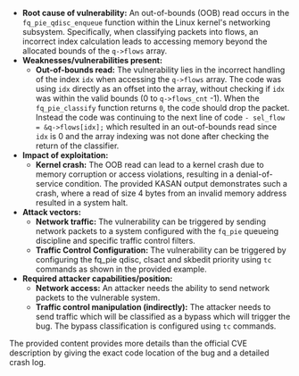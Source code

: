 - **Root cause of vulnerability:** An out-of-bounds (OOB) read occurs in the `fq_pie_qdisc_enqueue` function within the Linux kernel's networking subsystem. Specifically, when classifying packets into flows, an incorrect index calculation leads to accessing memory beyond the allocated bounds of the `q->flows` array.
- **Weaknesses/vulnerabilities present:**
  - **Out-of-bounds read:** The vulnerability lies in the incorrect handling of the index `idx` when accessing the `q->flows` array. The code was using `idx` directly as an offset into the array, without checking if `idx` was within the valid bounds (0 to `q->flows_cnt` -1). When the `fq_pie_classify` function returns `0`, the code should drop the packet. Instead the code was continuing to the next line of code `- sel_flow = &q->flows[idx];` which resulted in an out-of-bounds read since `idx` is 0 and the array indexing was not done after checking the return of the classifier.
- **Impact of exploitation:**
  - **Kernel crash:** The OOB read can lead to a kernel crash due to memory corruption or access violations, resulting in a denial-of-service condition. The provided KASAN output demonstrates such a crash, where a read of size 4 bytes from an invalid memory address resulted in a system halt.
- **Attack vectors:**
  - **Network traffic:** The vulnerability can be triggered by sending network packets to a system configured with the `fq_pie` queueing discipline and specific traffic control filters.
  - **Traffic Control Configuration:** The vulnerability can be triggered by configuring the fq\_pie qdisc, clsact and skbedit priority using `tc` commands as shown in the provided example.
- **Required attacker capabilities/position:**
  - **Network access:** An attacker needs the ability to send network packets to the vulnerable system.
  - **Traffic control manipulation (indirectly):** The attacker needs to send traffic which will be classified as a bypass which will trigger the bug. The bypass classification is configured using `tc` commands.

The provided content provides more details than the official CVE description by giving the exact code location of the bug and a detailed crash log.